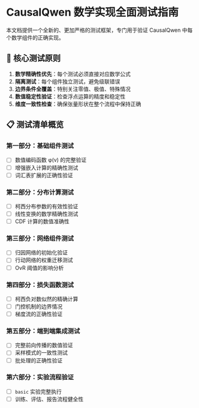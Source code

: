 # CausalQwen 数学实现全面测试指南

本文档提供一个全新的、更加严格的测试框架，专门用于验证 CausalQwen 中每个数学组件的正确实现。

## 🎯 核心测试原则

1. **数学精确性优先**：每个测试必须直接对应数学公式
2. **隔离测试**：每个组件独立测试，避免级联错误
3. **边界条件全覆盖**：特别关注零值、极值、特殊情况
4. **数值稳定性验证**：检查浮点运算的精度和稳定性
5. **维度一致性检查**：确保张量形状在整个流程中保持正确

## 📋 测试清单概览

### 第一部分：基础组件测试
- [ ] 数值编码函数 φ(v) 的完整验证
- [ ] 增强嵌入计算的精确性测试
- [ ] 词汇表扩展的正确性验证

### 第二部分：分布计算测试
- [ ] 柯西分布参数的有效性验证
- [ ] 线性变换的数学精确性测试
- [ ] CDF 计算的数值准确性

### 第三部分：网络组件测试
- [ ] 归因网络的初始化验证
- [ ] 行动网络的权重迁移测试
- [ ] OvR 阈值的影响分析

### 第四部分：损失函数测试
- [ ] 柯西负对数似然的精确计算
- [ ] 门控机制的边界情况
- [ ] 梯度流的正确性验证

### 第五部分：端到端集成测试
- [ ] 完整前向传播的数值验证
- [ ] 采样模式的一致性测试
- [ ] 批处理的正确性验证

### 第六部分：实验流程验证
- [ ] `basic` 实验完整执行
- [ ] 训练、评估、报告流程健全性
